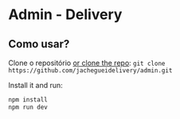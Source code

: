# Admin - Delivery

## Como usar?

Clone o repositório [or clone the repo](https://github.com/jachegueidelivery/admin.git):
```git clone https://github.com/jachegueidelivery/admin.git```

Install it and run:

```sh
npm install
npm run dev
```
